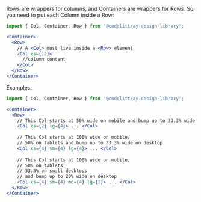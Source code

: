 Rows are wrappers for columns, and Containers are wrappers for Rows. So, you need to put each Column inside a Row:

```jsx static
import { Col, Container, Row } from '@codelitt/ay-design-library';

<Container>
  <Row>
    // A <Col> must live inside a <Row> element
    <Col xs={12}>
      //column content
    </Col>
  </Row>
</Container>
```

Examples:

```jsx static
import { Col, Container, Row } from '@codelitt/ay-design-library';

<Container>
  <Row>
    // This Col starts at 50% wide on mobile and bump up to 33.3% wide on desktop 
    <Col xs={2} lg={4}> ... </Col>
    
    // This Col starts at 100% wide on mobile, 
    // 50% on tablets and bump up to 33.3% wide on desktop 
    <Col xs={4} sm={4} lg={4}> ... </Col>
    
    // This Col starts at 100% wide on mobile, 
    // 50% on tablets, 
    // 33.3% on small desktops 
    // and bump up to 20% wide on desktop
    <Col xs={4} sm={4} md={4} lg={2}> ... </Col>
  </Row>
</Container>
```
